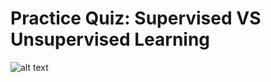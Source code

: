 # Practice Quiz: Supervised VS Unsupervised Learning

![alt text](https://file%2B.vscode-resource.vscode-cdn.net/Users/adityamishra/Documents/Machine%20Learning%20Tutorial/1.%20Machine%20Learning%20Specialisation/1.1%20Supervised%20Machine%20Learning%3A%20Regression%20and%20Classification/Week%201/Quiz1.png?version%3D1709362810804)
